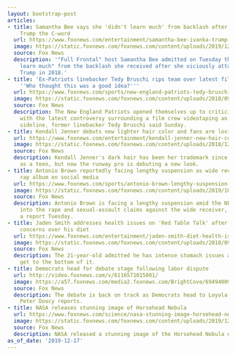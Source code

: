 ```yaml
---
layout: bootstrap-post
articles:
- title: Samantha Bee says she 'didn't learn much' from backlash after calling Ivanka
    Trump the C-word
  url: https://www.foxnews.com/entertainment/samantha-bee-ivanka-trump-c-word-backlash-learned
  image: https://static.foxnews.com/foxnews.com/content/uploads/2019/12/Bee-Trump_Getty-RT.jpg
  source: Fox News
  description: '"Full Frontal" host Samantha Bee admitted on Tuesday that she "didn''t
    learn much" from the backlash she received after she viciously attacked Ivanka
    Trump in 2018.'
- title: 'Ex-Patriots linebacker Tedy Bruschi rips team over latest filming scandal:
    ''Who thought this was a good idea?'''
  url: https://www.foxnews.com/sports/new-england-patriots-tedy-bruschi-filming-scandal
  image: https://static.foxnews.com/foxnews.com/content/uploads/2018/09/nfl-afc-championship-pittsburgh-ste-1ee666355c80a510VgnVCM100000d7c1a8c0____.jpg
  source: Fox News
  description: The New England Patriots opened themselves up to criticism and discipline
    with the latest controversy surrounding a film crew videotaping an opponent’s
    sideline, former linebacker Tedy Bruschi said Sunday.
- title: Kendall Jenner debuts new lighter hair color and fans are loving it
  url: https://www.foxnews.com/entertainment/kendall-jenner-new-hair-color
  image: https://static.foxnews.com/foxnews.com/content/uploads/2018/12/ET-USE-ONLY-KENDALL-JENNER.jpg
  source: Fox News
  description: Kendall Jenner's dark hair has been her trademark since she began modeling
    as a teen, but now the runway pro is debuting a new look.
- title: Antonio Brown reportedly facing lengthy suspension as wide receiver promotes
    rap album on social media
  url: https://www.foxnews.com/sports/antonio-brown-lengthy-suspension-rap-album-report
  image: https://static.foxnews.com/foxnews.com/content/uploads/2019/10/NFL-Antonio-Brown19.jpg
  source: Fox News
  description: Antonio Brown is facing a lengthy suspension amid the NFL’s investigation
    into the rape and sexual-assault claims against the wide receiver, according to
    a report Tuesday.
- title: Jaden Smith addresses health issues on 'Red Table Talk' after parents raised
    concerns over his diet
  url: https://www.foxnews.com/entertainment/jaden-smith-diet-health-issues-red-table-talk
  image: https://static.foxnews.com/foxnews.com/content/uploads/2018/09/jaden-smith-pull-hair-reuters660.jpg
  source: Fox News
  description: The 21-year-old admitted he has intense stomach issues and wanted to
    get to the bottom of it.
- title: Democrats head for debate stage following labor dispute
  url: http://video.foxnews.com/v/6116571015001/
  image: https://a57.foxnews.com/media2.foxnews.com/BrightCove/694940094001/2019/12/17/640/360/694940094001_6116570652001_6116571015001-vs.jpg
  source: Fox News
  description: The debate is back on track as Democrats head to Loyola Marymount University;
    Peter Doocy reports.
- title: NASA releases stunning image of Horsehead Nebula
  url: https://www.foxnews.com/science/nasa-stunning-image-horsehead-nebula
  image: https://static.foxnews.com/foxnews.com/content/uploads/2019/12/nasa-image-horsehead-nebula.jpg
  source: Fox News
  description: NASA released a stunning image of the Horsehead Nebula on Tuesday.
as_of_date: '2019-12-17'
---
```


